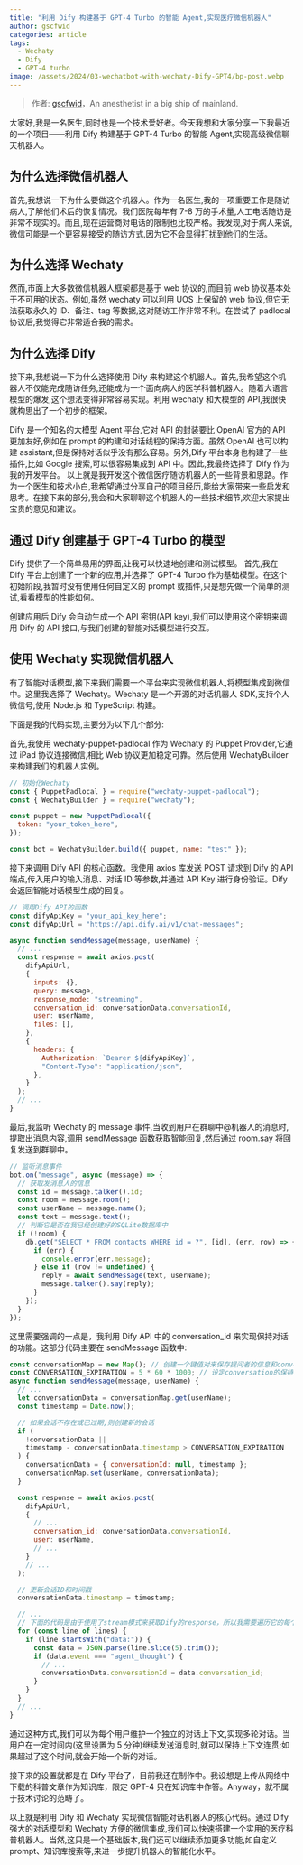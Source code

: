 ```yaml
---
title: "利用 Dify 构建基于 GPT-4 Turbo 的智能 Agent,实现医疗微信机器人"
author: gscfwid
categories: article
tags:
  - Wechaty
  - Dify
  - GPT-4 turbo
image: /assets/2024/03-wechatbot-with-wechaty-Dify-GPT4/bp-post.webp
---
```


> 作者: [gscfwid](https://github.com/gscfwid/)，An anesthetist in a big ship of mainland.

大家好,我是一名医生,同时也是一个技术爱好者。今天我想和大家分享一下我最近的一个项目——利用 Dify 构建基于 GPT-4 Turbo 的智能 Agent,实现高级微信聊天机器人。

## 为什么选择微信机器人

首先,我想说一下为什么要做这个机器人。作为一名医生,我的一项重要工作是随访病人,了解他们术后的恢复情况。我们医院每年有 7-8 万的手术量,人工电话随访是非常不现实的。而且,现在运营商对电话的限制也比较严格。我发现,对于病人来说,微信可能是一个更容易接受的随访方式,因为它不会显得打扰到他们的生活。

## 为什么选择 Wechaty

然而,市面上大多数微信机器人框架都是基于 web 协议的,而目前 web 协议基本处于不可用的状态。例如,虽然 wechaty 可以利用 UOS 上保留的 web 协议,但它无法获取永久的 ID、备注、tag 等数据,这对随访工作非常不利。在尝试了 padlocal 协议后,我觉得它非常适合我的需求。

## 为什么选择 Dify

接下来,我想说一下为什么选择使用 Dify 来构建这个机器人。首先,我希望这个机器人不仅能完成随访任务,还能成为一个面向病人的医学科普机器人。随着大语言模型的爆发,这个想法变得非常容易实现。利用 wechaty 和大模型的 API,我很快就构思出了一个初步的框架。

Dify 是一个知名的大模型 Agent 平台,它对 API 的封装要比 OpenAI 官方的 API 更加友好,例如在 prompt 的构建和对话线程的保持方面。虽然 OpenAI 也可以构建 assistant,但是保持对话似乎没有那么容易。另外,Dify 平台本身也构建了一些插件,比如 Google 搜索,可以很容易集成到 API 中。因此,我最终选择了 Dify 作为我的开发平台。
以上就是我开发这个微信医疗随访机器人的一些背景和思路。作为一个医生和技术小白,我希望通过分享自己的项目经历,能给大家带来一些启发和思考。在接下来的部分,我会和大家聊聊这个机器人的一些技术细节,欢迎大家提出宝贵的意见和建议。

## 通过 Dify 创建基于 GPT-4 Turbo 的模型

Dify 提供了一个简单易用的界面,让我可以快速地创建和测试模型。
首先,我在 Dify 平台上创建了一个新的应用,并选择了 GPT-4 Turbo 作为基础模型。在这个初始阶段,我暂时没有使用任何自定义的 prompt 或插件,只是想先做一个简单的测试,看看模型的性能如何。

创建应用后,Dify 会自动生成一个 API 密钥(API key),我们可以使用这个密钥来调用 Dify 的 API 接口,与我们创建的智能对话模型进行交互。

## 使用 Wechaty 实现微信机器人

有了智能对话模型,接下来我们需要一个平台来实现微信机器人,将模型集成到微信中。这里我选择了 Wechaty。Wechaty 是一个开源的对话机器人 SDK,支持个人微信号,使用 Node.js 和 TypeScript 构建。

下面是我的代码实现,主要分为以下几个部分:

首先,我使用 wechaty-puppet-padlocal 作为 Wechaty 的 Puppet Provider,它通过 iPad 协议连接微信,相比 Web 协议更加稳定可靠。然后使用 WechatyBuilder 来构建我们的机器人实例。

```javascript
// 初始化Wechaty
const { PuppetPadlocal } = require("wechaty-puppet-padlocal");
const { WechatyBuilder } = require("wechaty");

const puppet = new PuppetPadlocal({
  token: "your_token_here",
});

const bot = WechatyBuilder.build({ puppet, name: "test" });
```

接下来调用 Dify API 的核心函数。我使用 axios 库发送 POST 请求到 Dify 的 API 端点,传入用户的输入消息、对话 ID 等参数,并通过 API Key 进行身份验证。Dify 会返回智能对话模型生成的回复。

```javascript
// 调用Dify API的函数
const difyApiKey = "your_api_key_here";
const difyApiUrl = "https://api.dify.ai/v1/chat-messages";

async function sendMessage(message, userName) {
  // ...
  const response = await axios.post(
    difyApiUrl,
    {
      inputs: {},
      query: message,
      response_mode: "streaming",
      conversation_id: conversationData.conversationId,
      user: userName,
      files: [],
    },
    {
      headers: {
        Authorization: `Bearer ${difyApiKey}`,
        "Content-Type": "application/json",
      },
    }
  );
  // ...
}
```

最后,我监听 Wechaty 的 message 事件,当收到用户在群聊中@机器人的消息时,提取出消息内容,调用 sendMessage 函数获取智能回复,然后通过 room.say 将回复发送到群聊中。

```javascript
// 监听消息事件
bot.on("message", async (message) => {
  // 获取发消息人的信息
  const id = message.talker().id;
  const room = message.room();
  const userName = message.name();
  const text = message.text();
  // 判断它是否在我已经创建好的SQLite数据库中
  if (!room) {
    db.get("SELECT * FROM contacts WHERE id = ?", [id], (err, row) => {
      if (err) {
        console.error(err.message);
      } else if (row != undefined) {
        reply = await sendMessage(text, userName);
        message.talker().say(reply);
      }
    });
  }
});
```

这里需要强调的一点是，我利用 Dify API 中的 conversation_id 来实现保持对话的功能。这部分代码主要在 sendMessage 函数中:

```javascript
const conversationMap = new Map(); // 创建一个键值对来保存提问者的信息和conversation_id
const CONVERSATION_EXPIRATION = 5 * 60 * 1000; // 设定conversation的保持时间，设定为5分钟
async function sendMessage(message, userName) {
  // ...
  let conversationData = conversationMap.get(userName);
  const timestamp = Date.now();

  // 如果会话不存在或已过期,则创建新的会话
  if (
    !conversationData ||
    timestamp - conversationData.timestamp > CONVERSATION_EXPIRATION
  ) {
    conversationData = { conversationId: null, timestamp };
    conversationMap.set(userName, conversationData);
  }

  const response = await axios.post(
    difyApiUrl,
    {
      // ...
      conversation_id: conversationData.conversationId,
      user: userName,
      // ...
    }
    // ...
  );

  // 更新会话ID和时间戳
  conversationData.timestamp = timestamp;

  // ...
  // 下面的代码是由于使用了stream模式来获取Dify的response，所以我需要遍历它的每个回复，找到最终的回复内容
  for (const line of lines) {
    if (line.startsWith("data:")) {
      const data = JSON.parse(line.slice(5).trim());
      if (data.event === "agent_thought") {
        // ...
        conversationData.conversationId = data.conversation_id;
      }
    }
  }
  // ...
}
```

通过这种方式,我们可以为每个用户维护一个独立的对话上下文,实现多轮对话。当用户在一定时间内(这里设置为 5 分钟)继续发送消息时,就可以保持上下文连贯;如果超过了这个时间,就会开始一个新的对话。

接下来的设置就都是在 Dify 平台了，目前我还在制作中。我设想是上传从网络中下载的科普文章作为知识库，限定 GPT-4 只在知识库中作答。Anyway，就不属于技术讨论的范畴了。

以上就是利用 Dify 和 Wechaty 实现微信智能对话机器人的核心代码。通过 Dify 强大的对话模型和 Wechaty 方便的微信集成,我们可以快速搭建一个实用的医疗科普机器人。当然,这只是一个基础版本,我们还可以继续添加更多功能,如自定义 prompt、知识库搜索等,来进一步提升机器人的智能化水平。
